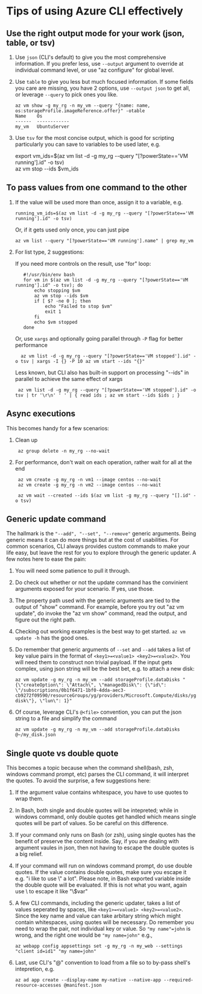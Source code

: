 # Tips of using Azure CLI effectively #

## Use the right output mode for your work (json, table, or tsv) ##
  1. Use `json` (CLI's default) to give you the most comprehensive information. If you prefer less, use `--output` argument to override at individual command level, or use "az configure" for global level.
  2. Use `table` to give you less but much focused information. If some fields you care are missing, you have 2 options, use `--output json` to get all, or leverage `--query` to pick ones you like.
  
         az vm show -g my_rg -n my_vm --query "{name: name, os:storageProfile.imageReference.offer}" -otable
         Name    Os
         ------  ------------
         my_vm   UbuntuServer
         
  3. Use `tsv` for the most concise output, which is good for scripting particularly you can save to variables to be used later, e.g.
        
        export vm_ids=$(az vm list -d -g my_rg --query "[?powerState=='VM running'].id" -o tsv)  
        az vm stop --ids $vm_ids
        
## To pass values from one command to the other ##
  1. If the value will be used more than once, assign it to a variable, e.g.
       
         running_vm_ids=$(az vm list -d -g my_rg --query "[?powerState=='VM running'].id" -o tsv)
       
     Or, if it gets used only once, you can just pipe

         az vm list --query "[?powerState=='VM running'].name" | grep my_vm

  2. For list type, 2 suggestions:

       If you need more controls on the result, use "for" loop:
       
            #!/usr/bin/env bash
            for vm in $(az vm list -d -g my_rg --query "[?powerState=='VM running'].id" -o tsv); do
                echo stopping $vm
                az vm stop --ids $vm
                if [ $? -ne 0 ]; then
                    echo "Failed to stop $vm"
                    exit 1
                fi
                echo $vm stopped
            done
        
       Or, use `xargs` and optionally going parallel through `-P` flag for better performance

           az vm list -d -g my_rg --query "[?powerState=='VM stopped'].id" -o tsv | xargs -I {} -P 10 az vm start --ids "{}"

       Less known, but CLI also has built-in support on processing "--ids" in parallel to achieve the same effect of xargs

          az vm list -d -g my_rg --query "[?powerState=='VM stopped'].id" -o tsv | tr '\r\n' ' ' | { read ids ; az vm start --ids $ids ; }

## Async executions ##
  This becomes handy for a few scenarios:
  1. Clean up

          az group delete -n my_rg --no-wait

  2. For performance, don't wait on each operation, rather wait for all at the end
      
          az vm create -g my_rg -n vm1 --image centos --no-wait
          az vm create -g my_rg -n vm2 --image centos --no-wait
           
          az vm wait --created --ids $(az vm list -g my_rg --query "[].id" -o tsv)

## Generic update command ##
  The hallmark is the `"--add", "--set", "--remove"` generic arguments. Being generic means it can do more things but at the cost of usabilities. For common scenarios, CLI always provides custom commands to make your life easy, but leave the rest for you to explore through the generic updater. A few notes here to ease the pain:

  1. You will need some patience to pull it through.
  2. Do check out whether or not the update command has the convinient arguments exposed for your scenario. If yes, use those.
  3. The property path used with the generic arguments are tied to the output of "show" command. For example, before you try out "az vm update", do invoke the "az vm show" command, read the output, and figure out the right path.
  4. Checking out working examples is the best way to get started. `az vm update -h` has the good ones.
  5. Do remember that generic arguments of `--set` and `--add` takes a list of key value pairs in the format of `<key1>=<value1> <key2>=<value2>`. You will need them to construct non trivial payload. If the input gets complex, using json string will be the best bet, e.g. to attach a new disk:

         az vm update -g my_rg -n my_vm --add storageProfile.dataDisks "{\"createOption\": \"Attach\", \"managedDisk\": {\"id\": \"/subscriptions/0b1f6471-1bf0-4dda-aec3-cb9272f09590/resourceGroups/yg/providers/Microsoft.Compute/disks/yg-disk\"}, \"lun\": 1}"

  6. Of course, leverage CLI's `@<file>` convention, you can put the json string to a file and simplify the command

         az vm update -g my_rg -n my_vm --add storageProfile.dataDisks @~/my_disk.json

## Single quote vs double quote ##
  This becomes a topic because when the command shell(bash, zsh, windows command prompt, etc) parses the CLI command, it will interpret the quotes. To avoid the surprise, a few suggestions here:
  1. If the argument value contains whitespace, you have to use quotes to wrap them.
  2. In Bash, both single and double quotes will be intepreted; while in windows command, only double quotes get handled which means single quotes will be part of values. So be careful on this difference.
  3. If your command only runs on Bash (or zsh), using single quotes has the benefit of preserve the content inside. Say, if you are dealing with argument vaules in json, then not having to escape the double quotes is a big relief.
  4. If your command will run on windows command prompt, do use double quotes. If the value contains double quotes, make sure you escape it e.g. "i like to use \\" a lot". Please note, in Bash exported variable inside the double quote will be evaluated. If this is not what you want, again use \\ to escape it like "\\$var"
  5. A few CLI commands, including the generic updater, takes a list of values seperated by spaces, like `<key1>=<value1> <key2>=<value2>`. Since the key name and value can take arbitary string which might contain whitespaces, using quotes will be necessary. Do remember you need to wrap the pair, not individual key or value. So `"my name"=john` is wrong, and the right one would be `"my name=john"` e.g.,

         az webapp config appsettings set -g my_rg -n my_web --settings "client id=id1" "my name=john"
  6. Last, use CLI's "@<fiile>" convention to load from a file so to by-pass shell's intepretion, e.g.

         az ad app create --display-name my-native --native-app --required-resource-accesses @manifest.json
